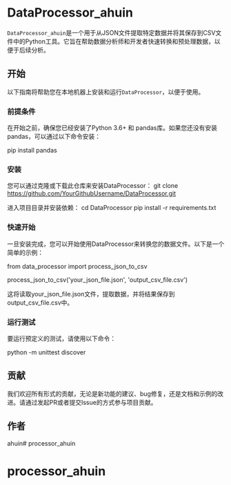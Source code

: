 # DataProcessor_ahuin

`DataProcessor_ahuin`是一个用于从JSON文件提取特定数据并将其保存到CSV文件中的Python工具。它旨在帮助数据分析师和开发者快速转换和预处理数据，以便于后续分析。

## 开始

以下指南将帮助您在本地机器上安装和运行`DataProcessor`，以便于使用。

### 前提条件

在开始之前，确保您已经安装了Python 3.6+ 和 pandas库。如果您还没有安装pandas，可以通过以下命令安装：


pip install pandas

### 安装

您可以通过克隆或下载此仓库来安装DataProcessor：
git clone https://github.com/YourGithubUsername/DataProcessor.git

进入项目目录并安装依赖：
cd DataProcessor
pip install -r requirements.txt

### 快速开始

一旦安装完成，您可以开始使用DataProcessor来转换您的数据文件。以下是一个简单的示例：

from data_processor import process_json_to_csv

process_json_to_csv('your_json_file.json', 'output_csv_file.csv')

这将读取your_json_file.json文件，提取数据，并将结果保存到output_csv_file.csv中。

### 运行测试

要运行预定义的测试，请使用以下命令：

python -m unittest discover

## 贡献

我们欢迎所有形式的贡献，无论是新功能的建议、bug修复，还是文档和示例的改进。请通过发起PR或者提交Issue的方式参与项目贡献。

## 作者

ahuin# processor_ahuin
# processor_ahuin

